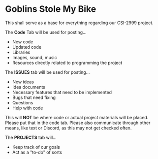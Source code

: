 # Goblins Stole My Bike
This shall serve as a base for everything regarding our CSI-2999 project.

The **Code** Tab will be used for posting...
- New code
- Updated code
- Libraries
- Images, sound, music
- Resources directly related to programming the project

The **ISSUES** tab will be used for posting...
- New ideas
- Idea documents
- Necessary features that need to be implemented
- Bugs that need fixing
- Questions
- Help with code

This will **NOT** be where code or actual project materials will be placed. Please put that in the code tab. Please also communicate through other means, like text or Discord, as this may not get checked often.

The **PROJECTS** tab will...
- Keep track of our goals
- Act as a "to-do" of sorts
